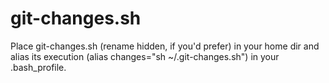 # git-changes.sh
Place git-changes.sh (rename hidden, if you'd prefer) in your home dir and alias its execution (alias changes="sh ~/.git-changes.sh") in your .bash_profile.
